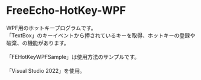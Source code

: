 # FreeEcho-HotKey-WPF
WPF用のホットキープログラムです。<br>
「TextBox」のキーイベントから押されているキーを取得、ホットキーの登録や破棄、の機能があります。<br>
<br>
「FEHotKeyWPFSample」は使用方法のサンプルです。<br>
<br>
「Visual Studio 2022」を使用。
